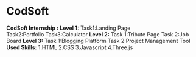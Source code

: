  # CodSoft
**CodSoft Internship :**
**Level 1:**
Task1:Landing Page  
Task2:Portfolio
Task3:Calculator 
**Level 2:**
Task 1:Tribute Page 
Task 2:Job Board 
**Level 3:**
Task 1:Blogging Platform
Task 2:Project Management Tool
**Used Skills:**
1.HTML
2.CSS
3.Javascript
4.Three.js

